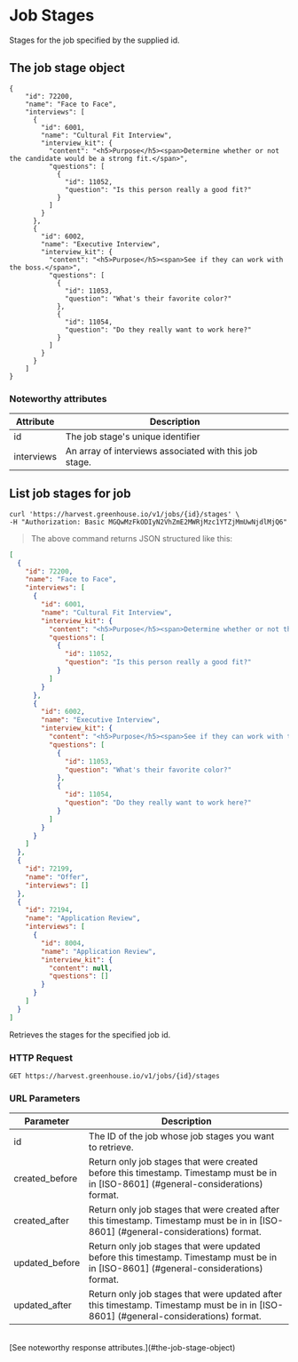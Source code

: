 # Job Stages

Stages for the job specified by the supplied id.

## The job stage object

```
{
	"id": 72200,
	"name": "Face to Face",
	"interviews": [
	  {
	    "id": 6001,
	    "name": "Cultural Fit Interview",
	    "interview_kit": {
	      "content": "<h5>Purpose</h5><span>Determine whether or not the candidate would be a strong fit.</span>",
	      "questions": [
	        {
	          "id": 11052,
	          "question": "Is this person really a good fit?"
	        }
	      ]
	    }
	  },
	  {
	    "id": 6002,
	    "name": "Executive Interview",
	    "interview_kit": {
	      "content": "<h5>Purpose</h5><span>See if they can work with the boss.</span>",
	      "questions": [
	        {
	          "id": 11053,
	          "question": "What's their favorite color?"
	        },
	        {
	          "id": 11054,
	          "question": "Do they really want to work here?"
	        }
	      ]
	    }
	  }
	]
}
```

### Noteworthy attributes

| Attribute | Description |
|-----------|-------------|
| id | The job stage's unique identifier |
| interviews | An array of interviews associated with this job stage.

## List job stages for job

```shell
curl 'https://harvest.greenhouse.io/v1/jobs/{id}/stages' \
-H "Authorization: Basic MGQwMzFkODIyN2VhZmE2MWRjMzc1YTZjMmUwNjdlMjQ6"
```

> The above command returns JSON structured like this:

```json
[
  {
    "id": 72200,
    "name": "Face to Face",
    "interviews": [
      {
        "id": 6001,
        "name": "Cultural Fit Interview",
        "interview_kit": {
          "content": "<h5>Purpose</h5><span>Determine whether or not the candidate would be a strong fit.</span>",
          "questions": [
            {
              "id": 11052,
              "question": "Is this person really a good fit?"
            }
          ]
        }
      },
      {
        "id": 6002,
        "name": "Executive Interview",
        "interview_kit": {
          "content": "<h5>Purpose</h5><span>See if they can work with the boss.</span>",
          "questions": [
            {
              "id": 11053,
              "question": "What's their favorite color?"
            },
            {
              "id": 11054,
              "question": "Do they really want to work here?"
            }
          ]
        }
      }
    ]
  },
  {
    "id": 72199,
    "name": "Offer",
    "interviews": []
  },
  {
    "id": 72194,
    "name": "Application Review",
    "interviews": [
      {
        "id": 8004,
        "name": "Application Review",
        "interview_kit": {
          "content": null,
          "questions": []
        }
      }
    ]
  }
]
```

Retrieves the stages for the specified job id.

### HTTP Request

`GET https://harvest.greenhouse.io/v1/jobs/{id}/stages`

### URL Parameters

Parameter | Description
--------- | -----------
| id | The ID of the job whose job stages you want to retrieve.
| created_before | Return only job stages that were created before this timestamp. Timestamp must be in in [ISO-8601] (#general-considerations) format.
| created_after | Return only job stages that were created after this timestamp. Timestamp must be in in [ISO-8601] (#general-considerations) format.
| updated_before | Return only job stages that were updated before this timestamp. Timestamp must be in in [ISO-8601] (#general-considerations) format.
| updated_after | Return only job stages that were updated after this timestamp. Timestamp must be in in [ISO-8601] (#general-considerations) format.

<br>
[See noteworthy response attributes.](#the-job-stage-object)